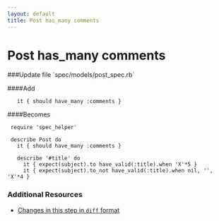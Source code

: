 ```yaml
---
layout: default
title: Post has_many comments
---
```


<h1 id="main">Post has_many comments</h1>
###Update file `spec/models/post_spec.rb`

####Add
```
   it { should have_many :comments }
```


####Becomes
```
 require 'spec_helper'
 
 describe Post do
   it { should have_many :comments }
 
   describe '#title' do
     it { expect(subject).to have_valid(:title).when 'X'*5 }
     it { expect(subject).to_not have_valid(:title).when nil, '', 'X'*4 }

```



### Additional Resources

* [Changes in this step in `diff` format](https://github.com/software-academy/rails_getting_started_bdd/commit/862aee34efc389501f95df5a375dd4da4ec8dee6)

